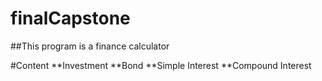 # finalCapstone
##This program is a finance calculator 

#Content 
**Investment
**Bond
**Simple Interest
**Compound Interest
